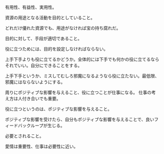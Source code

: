 有用性、有益性、実用性。

資源の用途となる活動を目的としていること。

どれだけ優れた資源でも、用途がなければ宝の持ち腐れだ。

目的に対して、手段が適切であること。

役に立つためには、目的を設定しなければならない。

上手下手よりも役に立てるかどうか。全体的には下手でも何かの役に立てるならそれでいい。自分にできることをする。

上手下手というか、ミスしてむしろ邪魔になるようなら役に立たない。最低限、邪魔にはならないようにする。

周りにポジティブな影響を与えること、役に立つことが仕事になる。
仕事の考え方は人付き合いでも重要。

役に立つというのは、ポジティブな影響を与えること。

ポジティブな影響を受けたら、自分もポジティブな影響を与えることで、良いフィードバックループが生じる。

必要とされること。

愛情は重要性、仕事は必要性に近い。
